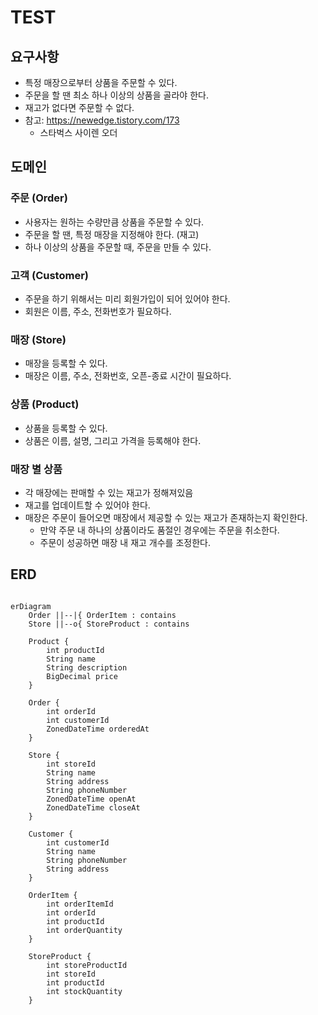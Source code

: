 # TEST

## 요구사항

- 특정 매장으로부터 상품을 주문할 수 있다.
- 주문을 할 땐 최소 하나 이상의 상품을 골라야 한다.
- 재고가 없다면 주문할 수 없다.
- 참고: https://newedge.tistory.com/173
    - 스타벅스 사이렌 오더

## 도메인

### 주문 (Order)

- 사용자는 원하는 수량만큼 상품을 주문할 수 있다.
- 주문을 할 땐, 특정 매장을 지정해야 한다. (재고)
- 하나 이상의 상품을 주문할 때, 주문을 만들 수 있다.

### 고객 (Customer)

- 주문을 하기 위해서는 미리 회원가입이 되어 있어야 한다.
- 회원은 이름, 주소, 전화번호가 필요하다.

### 매장 (Store)

- 매장을 등록할 수 있다.
- 매장은 이름, 주소, 전화번호, 오픈-종료 시간이 필요하다.

### 상품 (Product)

- 상품을 등록할 수 있다.
- 상품은 이름, 설명, 그리고 가격을 등록해야 한다.

### 매장 별 상품

- 각 매장에는 판매할 수 있는 재고가 정해져있음
- 재고를 업데이트할 수 있어야 한다.
- 매장은 주문이 들어오면 매장에서 제공할 수 있는 재고가 존재하는지 확인한다.
    - 만약 주문 내 하나의 상품이라도 품절인 경우에는 주문을 취소한다.
    - 주문이 성공하면 매장 내 재고 개수를 조정한다.

## ERD

```mermaid

erDiagram
    Order ||--|{ OrderItem : contains
    Store ||--o{ StoreProduct : contains
    
    Product {
        int productId
        String name
        String description
        BigDecimal price
    }
    
    Order {
        int orderId
        int customerId
        ZonedDateTime orderedAt
    }
    
    Store {
        int storeId
        String name
        String address
        String phoneNumber
        ZonedDateTime openAt
        ZonedDateTime closeAt
    }
    
    Customer {
        int customerId
        String name
        String phoneNumber
        String address
    }
    
    OrderItem {
        int orderItemId
        int orderId
        int productId
        int orderQuantity
    }
    
    StoreProduct {
        int storeProductId
        int storeId
        int productId
        int stockQuantity
    }
```

